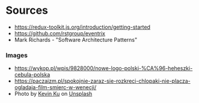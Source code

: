 
# Sources

- https://redux-toolkit.js.org/introduction/getting-started
- https://github.com/rstgroup/eventrix
- Mark Richards - "Software Architecture Patterns"

### Images
- https://wykop.pl/wpis/9828000/nowe-logo-polski-%CA%96-heheszki-cebula-polska
- https://paczaizm.pl/spokojnie-zaraz-sie-rozkreci-chlopaki-nie-placza-ogladaja-film-smierc-w-wenecji/ 
- Photo by <a href="https://unsplash.com/@ikukevk?utm_source=unsplash&utm_medium=referral&utm_content=creditCopyText">Kevin Ku</a> on <a href="https://unsplash.com/photos/w7ZyuGYNpRQ?utm_source=unsplash&utm_medium=referral&utm_content=creditCopyText">Unsplash</a>
  
